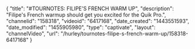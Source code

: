 {
    "title": "#TOURNOTES: FILIPE'S FRENCH WARM UP",
    "description": "Filipe's French warmup should get you excited for the Quik Pro.",
    "channelid": "158318",
    "videoid": "6417168",
    "date_created": "1443551593",
    "date_modified": "1455905980",
    "type": "captivate",
    "layout": "channelVideo",
    "url": "\/hurley\/tournotes-filipe-s-french-warm-up\/158318-6417168"
}